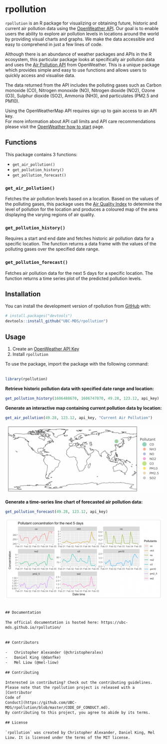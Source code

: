 
<!-- README.md is generated from README.Rmd. Please edit that file -->

# rpollution

<!-- badges: start -->
<!-- badges: end -->

`rpollution` is an R package for visualizing or obtaining future,
historic and current air pollution data using the [OpenWeather
API](https://openweathermap.org). Our goal is to enable users the
ability to explore air pollution levels in locations around the world by
providing visual charts and graphs. We make the data accessible and easy
to comprehend in just a few lines of code.

Although there is an abundance of weather packages and APIs in the R
ecosystem, this particular package looks at specifically air pollution
data and uses the [Air Pollution
API](https://openweathermap.org/api/air-pollution) from OpenWeather.
This is a unique package which provides simple and easy to use functions
and allows users to quickly access and visualise data.

The data returned from the API includes the polluting gases such as
Carbon monoxide (CO), Nitrogen monoxide (NO), Nitrogen dioxide (NO2),
Ozone (O3), Sulphur dioxide (SO2), Ammonia (NH3), and particulates
(PM2.5 and PM10).

Using the OpenWeatherMap API requires sign up to gain access to an API
key.  
For more information about API call limits and API care recommendations
please visit the [OpenWeather how to
start](https://openweathermap.org/appid) page.

## Functions

This package contains 3 functions:

-   `get_air_pollution()`
-   `get_pollution_history()`
-   `get_pollution_forecast()`

### `get_air_pollution()`

Fetches the air pollution levels based on a location. Based on the
values of the polluting gases, this package uses the [Air Quality
Index](https://en.wikipedia.org/wiki/Air_quality_index#CAQI) to
determine the level of pollution for the location and produces a
coloured map of the area displaying the varying regions of air quality.

### `get_pollution_history()`

Requires a start and end date and fetches historic air pollution data
for a specific location. The function returns a data frame with the
values of the polluting gases over the specified date range.

### `get_pollution_forecast()`

Fetches air pollution data for the next 5 days for a specific location.
The function returns a time series plot of the predicted pollution
levels.

## Installation

You can install the development version of rpollution from
[GitHub](https://github.com/UBC-MDS/rpollution) with:

``` r
# install.packages("devtools")
devtools::install_github("UBC-MDS/rpollution")
```

## Usage

1.  Create an [OpenWeather API Key](https://openweathermap.org/appid)
2.  Install `rpollution`

To use the package, import the package with the following command:

``` r

library(rpollution)
```

**Retrieve historic pollution data with specified date range and location:**
``` r
get_pollution_history(1606488670, 1606747870, 49.28, 123.12, api_key)
```

**Generate an interactive map containing current pollution data by location:**

``` r
get_air_pollution(49.28, 123.12, api_key, "Current Air Pollution")
```

![](vignettes/current_plot.png)

**Generate a time-series line chart of forecasted air pollution data:**
``` r
get_pollution_forecast(49.28, 123.12, api_key)
```
![](vignettes/forecast_plot.png)

```

## Documentation

The official documentation is hosted here: https://ubc-mds.github.io/rpollution/


## Contributors

-   Christopher Alexander (@christopheralex)
-   Daniel King (@danfke)
-   Mel Liow (@mel-liow)

## Contributing

Interested in contributing? Check out the contributing guidelines.
Please note that the rpollution project is released with a [Contributor
Code of
Conduct](https://github.com/UBC-MDS/rpollution/blob/master/CODE_OF_CONDUCT.md).
By contributing to this project, you agree to abide by its terms.

## License

`rpollution` was created by Christopher Alexander, Daniel King, Mel
Liow. It is licensed under the terms of the MIT license.
